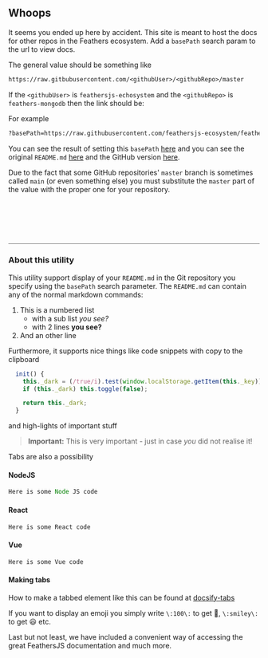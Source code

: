 ## Whoops

It seems you ended up here by accident. This site is meant to host the docs for other repos in the Feathers ecosystem. Add a `basePath` search param to the url to view docs.

The general value should be something like

```txt
https://raw.gitbubusercontent.com/<githubUser>/<githubRepo>/master
```

If the `<githubUser>` is `feathersjs-echosystem` and the `<githubRepo>` is `feathers-mongodb` then the link should be:

For example

```txt
?basePath=https://raw.githubusercontent.com/feathersjs-ecosystem/feathers-mongodb/master
```

You can see the result of setting this `basePath` [here](https://daddywarbucks.github.io/remote-docsify/?basePath=https://raw.githubusercontent.com/feathersjs-ecosystem/feathers-mongodb/master
) and you can see the original `README.md` [here](https://raw.githubusercontent.com/feathersjs-ecosystem/feathers-mongodb/master/README.md) and the GitHub version [here](https://github.com/feathersjs-ecosystem/feathers-mongodb).

Due to the fact that some GitHub repositories' `master` branch is sometimes called `main` (or even something else) you must substitute the `master` part of the value with the proper one for your repository.

<div style="margin-top:100px; width:100%; border-top:1px solid grey">

### About this utility
This utility support display of your `README.md` in the Git repository you specify using the `basePath` search parameter. The `README.md` can contain any of the normal markdown commands:

1. This is a numbered list
   - with a sub list _you see?_
   - with 2 lines __you see?__
1. And an other line


 Furthermore, it supports nice things like code snippets with copy to the clipboard

```js
  init() {
    this._dark = (/true/i).test(window.localStorage.getItem(this._key));
    if (this._dark) this.toggle(false);

    return this._dark;
  }
```

and high-lights of important stuff

> __Important:__ This is very important - just in case _you_ did not realise it!

Tabs are also a possibility
<!-- tabs:start -->
#### **NodeJS**

```js
Here is some Node JS code
```

#### **React**

```js
Here is some React code
```

#### **Vue**

```js
Here is some Vue code
```

#### **Making tabs**

How to make a tabbed element like this can be found at [docsify-tabs](https://jhildenbiddle.github.io/docsify-tabs/#/?id=usage)

<!-- tabs:end -->

If you want to display an emoji you simply write `\:100\:` to get :100:, `\:smiley\:` to get :smiley: etc.

Last but not least, we have included a convenient way of accessing the great FeathersJS documentation and much more.
